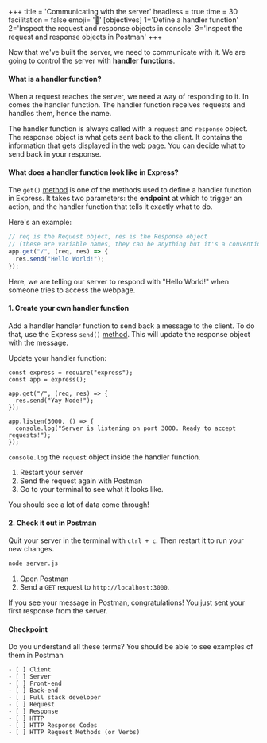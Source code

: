 +++
title = 'Communicating with the server'
headless = true
time = 30
facilitation = false
emoji= '🧩'
[objectives]
    1='Define a handler function'
    2='Inspect the request and response objects in console'
    3='Inspect the request and response objects in Postman'
+++

Now that we've built the server, we need to communicate with it. We are going to control the server with **handler functions**.

#### What is a handler function?

When a request reaches the server, we need a way of responding to it. In comes the handler function. The handler function receives requests and handles them, hence the name.

The handler function is always called with a `request` and `response` object. The response object is what gets sent back to the client. It contains the information that gets displayed in the web page. You can decide what to send back in your response.

#### What does a handler function look like in Express?

The `get()` [method](http://expressjs.com/en/api.html#app.get.method) is one of the methods used to
define a handler function in Express. It takes two parameters: the **endpoint** at which to trigger an action,
and the handler function that tells it exactly what to do.

Here's an example:

```js
// req is the Request object, res is the Response object
// (these are variable names, they can be anything but it's a convention to call them req and res)
app.get("/", (req, res) => {
  res.send("Hello World!");
});
```

Here, we are telling our server to respond with "Hello World!" when someone tries to access the webpage.

#### 1. Create your own handler function

Add a handler handler function to send back a message to the client. To do that, use the Express `send()`
[method](http://expressjs.com/en/api.html#res.send). This will update the response object with the message.

Update your handler function:

```runkit
const express = require("express");
const app = express();

app.get("/", (req, res) => {
  res.send("Yay Node!");
});

app.listen(3000, () => {
  console.log("Server is listening on port 3000. Ready to accept requests!");
});
```

`console.log` the `request` object inside the handler function.

1. Restart your server
1. Send the request again with Postman
1. Go to your terminal to see what it looks like.

You should see a lot of data come through!

#### 2. Check it out in Postman

Quit your server in the terminal with `ctrl + c`. Then restart it to run your new changes.

```sh
node server.js
```

1. Open Postman
1. Send a `GET` request to `http://localhost:3000`.

If you see your message in Postman,
congratulations! You just sent your first response from the server.

#### Checkpoint

Do you understand all these terms? You should be able to see examples of them in Postman

```objectives
- [ ] Client
- [ ] Server
- [ ] Front-end
- [ ] Back-end
- [ ] Full stack developer
- [ ] Request
- [ ] Response
- [ ] HTTP
- [ ] HTTP Response Codes
- [ ] HTTP Request Methods (or Verbs)
```

